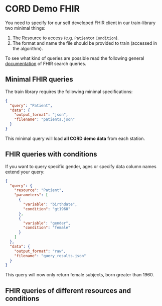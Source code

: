 # CORD Demo FHIR
You need to specify for our self developed FHIR client in our train-library two minimal things:
1. The Resource to access (e.g. `Patient`or `Condition`).
2. The format and name the file should be provided to train (accessed in the algorithm).

To see what kind of queries are possible read the following general [documentation](https://www.hl7.org/fhir/search.html) of FHIR search queries.

## Minimal FHIR queries

The train library requires the following minimal specifications:


```json
{
  "query": "Patient",
  "data": {
    "output_format": "json",
    "filename": "patients.json" 
  }
}
```

This minimal query will load **all CORD demo data** from each station.

## FHIR queries with conditions

If you want to query specific gender, ages or specify data column names extend your query:
```json
{
  "query": {
    "resource": "Patient",
    "parameters": [
      {
        "variable": "birthdate",
        "condition": "gt1960"
      },
      {
        "variable": "gender",
        "condition": "female"
      }
    ]
  },
  "data": {
    "output_format": "raw",
    "filename": "query_results.json"
  }
}
```
This query will now only return female subjects, born greater than 1960.


## FHIR queries of different resources and conditions
